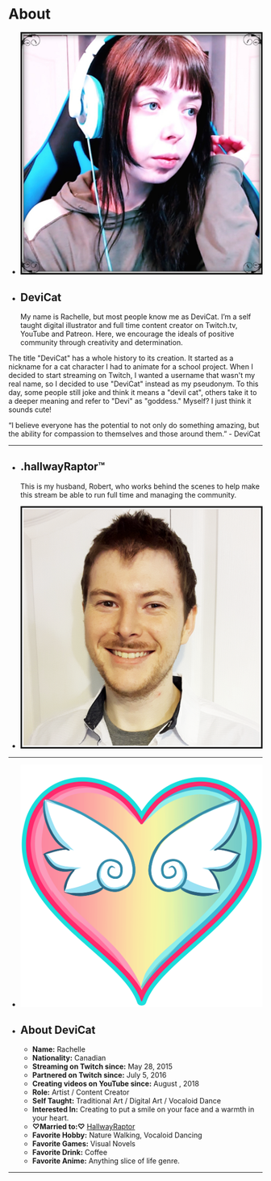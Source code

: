 # About

* ![](img/aboutdevicat.png)
* ## DeviCat

  My name is Rachelle, but most people know me as DeviCat. I’m a self taught digital illustrator and full time content creator on Twitch.tv, YouTube and Patreon. Here, we encourage the ideals of positive community through creativity and determination.

The title "DeviCat" has a whole history to its creation. It started as a nickname for a cat character I had to animate for a school project. When I decided to start streaming on Twitch, I wanted a username that wasn't my real name, so I decided to use "DeviCat" instead as my pseudonym. To this day, some people still joke and think it means a "devil cat", others take it to a deeper meaning and refer to "Devi" as "goddess." Myself? I just think it sounds cute!

“I believe everyone has the potential to not only do something amazing, but the ability for compassion to themselves and those around them.” - DeviCat

---

* ## .hallwayRaptor™

  This is my husband, Robert, who works behind the scenes to help make this
  stream be able to run full time and managing the community.

* ![](img/aboutraptor.png)

---

* ![](img/devicatheartemote.png)

* ## About DeviCat
  * **Name:** Rachelle 
  * **Nationality:** Canadian
  * **Streaming on Twitch since:** May 28, 2015
  * **Partnered on Twitch since:** July 5, 2016
  * **Creating videos on YouTube since:** August , 2018
  * **Role:** Artist / Content Creator
  * **Self Taught:** Traditional Art / Digital Art / Vocaloid Dance
  * **Interested In:** Creating to put a smile on your face and a warmth in your heart.
  * **♡Married to:♡** [HallwayRaptor](https://www.twitter.com/HallwayRaptor)
  * **Favorite Hobby:** Nature Walking, Vocaloid Dancing
  * **Favorite Games:** Visual Novels
  * **Favorite Drink:** Coffee
  * **Favorite Anime:** Anything slice of life genre.


---

